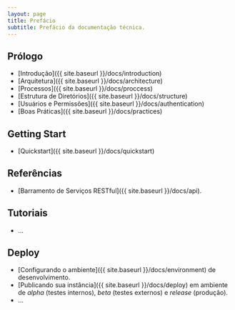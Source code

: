 ```yaml
---
layout: page
title: Prefácio
subtitle: Prefácio da documentação técnica.
---
```


## Prólogo

- [Introdução]({{ site.baseurl }}/docs/introduction)
- [Arquitetura]({{ site.baseurl }}/docs/architecture)
- [Processos]({{ site.baseurl }}/docs/proccess)
- [Estrutura de Diretórios]({{ site.baseurl }}/docs/structure)
- [Usuários e Permissões]({{ site.baseurl }}/docs/authentication)
- [Boas Práticas]({{ site.baseurl }}/docs/practices)

## Getting Start

- [Quickstart]({{ site.baseurl }}/docs/quickstart)

## Referências

- [Barramento de Serviços RESTful]({{ site.baseurl }}/docs/api).

## Tutoriais

- ...

## Deploy

- [Configurando o ambiente]({{ site.baseurl }}/docs/environment) de desenvolvimento.
- [Publicando sua instância]({{ site.baseurl }}/docs/deploy) em ambiente de _alpha_ (testes internos), _beta_ (testes externos) e _release_ (produção).
- ...
